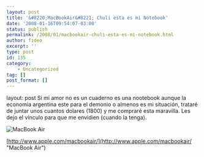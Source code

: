```yaml
---
layout: post
title: '&#8220;MacBookAir&#8221; Chuli esta es mi Notebook'
date: '2008-01-16T09:54:07-03:00'
status: publish
permalink: /2008/01/macbookair-chuli-esta-es-mi-notebook.html
author: fideo
excerpt: ''
type: post
id: 135
category:
    - Uncategorized
tag: []
post_format: []
---
```

layout: post
Si mi amor no es un cuaderno es una nootebook aunque la economia argentina este para el demonio o almenos es mi situación, trataré de juntar unos cuantos dolares (1800) y me compraré esta maravilla. Les dejo el vínculo para que me envidien (cuando la tenga).

![MacBook Air](http://www.fideox.com.ar/images/macbookair.jpg "MacBook Air")

[http://www.apple.com/macbookair/](http://www.apple.com/macbookair/ "MacBook Air")